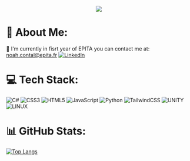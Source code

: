 <p align="center">
  <a href="https://github.com/DenverCoder1/readme-typing-svg"><img src="https://readme-typing-svg.herokuapp.com?lines=Hi,+I'm+nonotor_67.;I+love+open-source.;I+love+learning.;&center=true&width=500&height=50"></a>
</p>

# 💫 About Me:
🔭 I'm currently in fisrt year of EPITA you can contact me at: noah.contal@epita.fr
[![LinkedIn](https://img.shields.io/badge/LinkedIn-%230077B5.svg?logo=linkedin&logoColor=white)](#)

# 💻 Tech Stack:
![C#](https://img.shields.io/badge/c%23-%23239120.svg?style=for-the-badge&logo=c-sharp&logoColor=white) ![CSS3](https://img.shields.io/badge/css3-%231572B6.svg?style=for-the-badge&logo=css3&logoColor=white) ![HTML5](https://img.shields.io/badge/html5-%23E34F26.svg?style=for-the-badge&logo=html5&logoColor=white) ![JavaScript](https://img.shields.io/badge/javascript-%23323330.svg?style=for-the-badge&logo=javascript&logoColor=%23F7DF1E) ![Python](https://img.shields.io/badge/python-3670A0?style=for-the-badge&logo=python&logoColor=ffdd54) ![TailwindCSS](https://img.shields.io/badge/tailwindcss-%2338B2AC.svg?style=for-the-badge&logo=tailwind-css&logoColor=white) ![UNITY](https://img.shields.io/badge/Unity-%2320232a.svg?style=for-the-badge&logo=unity&logoColor=white) ![LINUX](https://img.shields.io/badge/Linux-FCC624?style=for-the-badge&logo=linux&logoColor=black)

# 📊 GitHub Stats:
[![Top Langs](https://github-readme-stats.vercel.app/api/top-langs/?username=NoahContal&layout=compact&theme=onedark)](https://github.com/anuraghazra/github-readme-stats)
